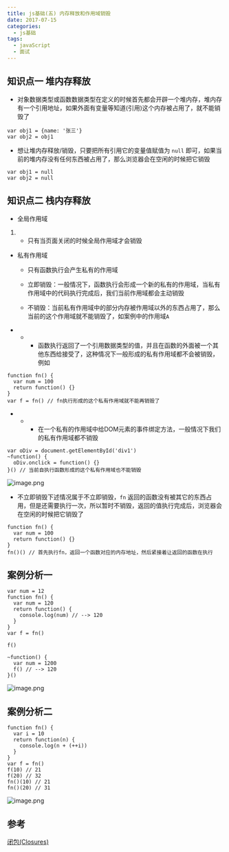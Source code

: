 ```yaml
---
title: js基础(五) 内存释放和作用域销毁
date: 2017-07-15
categories:
  - js基础
tags: 
  - javaScript
  - 面试
---
```


## 知识点一 堆内存释放

- 对象数据类型或函数数据类型在定义的时候首先都会开辟一个堆内存，堆内存有一个引用地址，如果外面有变量等知道(引用)这个内存被占用了，就不能销毁了

```
var obj1 = {name: '张三'}
var obj2 = obj1
```

- 想让堆内存释放/销毁，只要把所有引用它的变量值赋值为 `null` 即可，如果当前的堆内存没有任何东西被占用了，那么浏览器会在空闲的时候把它销毁

```
var obj1 = null
var obj2 = null
```



## 知识点二 栈内存释放

- 全局作用域

1. - 只有当页面关闭的时候全局作用域才会销毁

- 私有作用域
  - 只有函数执行会产生私有的作用域
  - 立即销毁：一般情况下，函数执行会形成一个新的私有的作用域，当私有作用域中的代码执行完成后，我们当前作用域都会主动销毁

  - 不销毁：当前私有作用域中的部分内存被作用域以外的东西占用了，那么当前的这个作用域就不能销毁了，如案例中的作用域`A` 

- - - 函数执行返回了一个引用数据类型的值，并且在函数的外面被一个其他东西给接受了，这种情况下一般形成的私有作用域都不会被销毁，例如

```
function fn() {
  var num = 100
  return function() {}
}
var f = fn() // fn执行形成的这个私有作用域就不能再销毁了
```

- - - 在一个私有的作用域中给DOM元素的事件绑定方法，一般情况下我们的私有作用域都不销毁

```
var oDiv = document.getElementById('div1')
~function() {
  oDiv.onclick = function() {}
}() // 当前自执行函数形成的这个私有作用域也不能销毁
```

![image.png](https://cdn.nlark.com/yuque/0/2020/png/738210/1597284420806-4a145a7b-c1a1-4b7d-9a03-db39a80bf7d9.png?x-oss-process=image%2Fresize%2Cw_1500)

- 不立即销毁下述情况属于不立即销毁，`fn` 返回的函数没有被其它的东西占用，但是还需要执行一次，所以暂时不销毁，返回的值执行完成后，浏览器会在空闲的时候把它销毁了

```
function fn() {
  var num = 100
  return function() {}
}
fn()() // 首先执行fn，返回一个函数对应的内存地址，然后紧接着让返回的函数在执行
```





## 案例分析一

```
var num = 12
function fn() {
  var num = 120
  return function() {
    console.log(num) // --> 120
  }
}
var f = fn()

f()

~function() {
  var num = 1200
  f() // --> 120 
}()
```

![image.png](https://cdn.nlark.com/yuque/0/2020/png/738210/1597283493547-f71e37ae-3eea-476e-8361-f62d447a695b.png?x-oss-process=image%2Fresize%2Cw_1500)



## 案例分析二

```
function fn() {
  var i = 10
  return function(n) {
    console.log(n + (++i))
  }
}
var f = fn()
f(10) // 21
f(20) // 32
fn()(10) // 21
fn()(20) // 31
```

![image.png](https://cdn.nlark.com/yuque/0/2020/png/738210/1597288685497-d719b551-05b1-40e7-8252-a752bda4b187.png)

## 参考

[闭包(Closures)](https://developer.mozilla.org/zh-CN/docs/Web/JavaScript/Closures)


